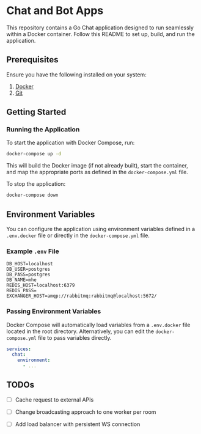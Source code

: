 # Chat and Bot Apps

This repository contains a Go Chat application designed to run seamlessly within a Docker container. Follow this README to set up, build, and run the application.

## Prerequisites

Ensure you have the following installed on your system:

1. [Docker](https://docs.docker.com/get-docker/)
2. [Git](https://git-scm.com/)

## Getting Started

### Running the Application

To start the application with Docker Compose, run:

```bash
docker-compose up -d
```

This will build the Docker image (if not already built), start the container, and map the appropriate ports as defined in the `docker-compose.yml` file.

To stop the application:

```bash
docker-compose down
```

## Environment Variables

You can configure the application using environment variables defined in a `.env.docker` file or directly in the `docker-compose.yml` file.

### Example `.env` File

```env
DB_HOST=localhost
DB_USER=postgres
DB_PASS=postgres
DB_NAME=mhe
REDIS_HOST=localhost:6379
REDIS_PASS=
EXCHANGER_HOST=amqp://rabbitmq:rabbitmq@localhost:5672/
```

### Passing Environment Variables

Docker Compose will automatically load variables from a `.env.docker` file located in the root directory. Alternatively, you can edit the `docker-compose.yml` file to pass variables directly.

```yaml
services:
  chat:
    environment:
      - ...
```

## TODOs

- [ ] Cache request to external APIs
- [ ] Change broadcasting approach to one worker per room
- [ ] Add load balancer with persistent WS connection


